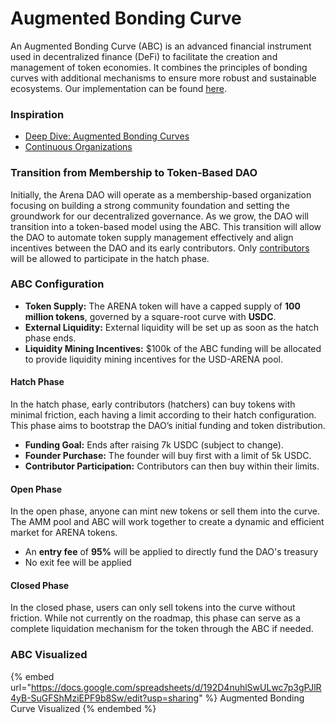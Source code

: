 # Augmented Bonding Curve

An Augmented Bonding Curve (ABC) is an advanced financial instrument used in decentralized finance (DeFi) to facilitate the creation and management of token economies. It combines the principles of bonding curves with additional mechanisms to ensure more robust and sustainable ecosystems. Our implementation can be found [here](https://github.com/your-repo/cw-abc).

### Inspiration

* [Deep Dive: Augmented Bonding Curves](https://medium.com/commonsstack/deep-dive-augmented-bonding-curves-b5ca4fad4436)
* [Continuous Organizations](https://medium.com/hackernoon/introducing-continuous-organizations-22ad9d1f63b7)

### Transition from Membership to Token-Based DAO

Initially, the Arena DAO will operate as a membership-based organization focusing on building a strong community foundation and setting the groundwork for our decentralized governance. As we grow, the DAO will transition into a token-based model using the ABC. This transition will allow the DAO to automate token supply management effectively and align incentives between the DAO and its early contributors. Only [contributors](../introduction/contributor-guideline.md) will be allowed to participate in the hatch phase.

### ABC Configuration

* **Token Supply:** The ARENA token will have a capped supply of **100 million tokens**, governed by a square-root curve with **USDC**.
* **External Liquidity:** External liquidity will be set up as soon as the hatch phase ends.
* **Liquidity Mining Incentives:** $100k of the ABC funding will be allocated to provide liquidity mining incentives for the USD-ARENA pool.

#### Hatch Phase

In the hatch phase, early contributors (hatchers) can buy tokens with minimal friction, each having a limit according to their hatch configuration. This phase aims to bootstrap the DAO’s initial funding and token distribution.

* **Funding Goal:** Ends after raising 7k USDC (subject to change).
* **Founder Purchase:** The founder will buy first with a limit of 5k USDC.
* **Contributor Participation:** Contributors can then buy within their limits.

#### Open Phase

In the open phase, anyone can mint new tokens or sell them into the curve. The AMM pool and ABC will work together to create a dynamic and efficient market for ARENA tokens.

* An **entry fee** of **95%** will be applied to directly fund the DAO's treasury
* No exit fee will be applied

#### Closed Phase

In the closed phase, users can only sell tokens into the curve without friction. While not currently on the roadmap, this phase can serve as a complete liquidation mechanism for the token through the ABC if needed.

### ABC Visualized

{% embed url="https://docs.google.com/spreadsheets/d/192D4nuhlSwULwc7p3gPJlR4yB-SuGFShMziEPF9b8Sw/edit?usp=sharing" %}
Augmented Bonding Curve Visualized
{% endembed %}

